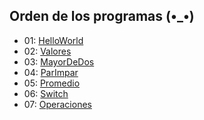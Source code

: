## Orden de los programas (•_•)

- 01: [HelloWorld](/src/ProgramasSencillos/ev1/HelloWorld.java)
- 02: [Valores](/src/ProgramasSencillos/ev1/Valores.java)
- 03: [MayorDeDos](/src/ProgramasSencillos/ev1/MayorDeDos.java)
- 04: [ParImpar](/src/ProgramasSencillos/ev1/ParImpar.java)
- 05: [Promedio](/src/ProgramasSencillos/ev1/Promedio.java)
- 06: [Switch](/src/ProgramasSencillos/ev1/Switch.java)
- 07: [Operaciones](/src/ProgramasSencillos/ev1/Operaciones.java)
